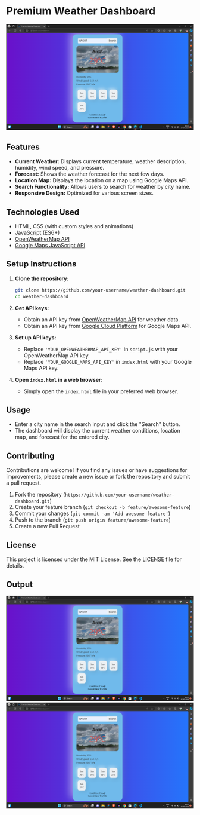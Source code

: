 
# Premium Weather Dashboard

![Weather Dashboard Screenshot](Screenshot.png)

## Features

- **Current Weather:** Displays current temperature, weather description, humidity, wind speed, and pressure.
- **Forecast:** Shows the weather forecast for the next few days.
- **Location Map:** Displays the location on a map using Google Maps API.
- **Search Functionality:** Allows users to search for weather by city name.
- **Responsive Design:** Optimized for various screen sizes.

## Technologies Used

- HTML, CSS (with custom styles and animations)
- JavaScript (ES6+)
- [OpenWeatherMap API](https://openweathermap.org/api)
- [Google Maps JavaScript API](https://developers.google.com/maps/documentation/javascript/overview)

## Setup Instructions

1. **Clone the repository:**

   ```bash
   git clone https://github.com/your-username/weather-dashboard.git
   cd weather-dashboard
   ```

2. **Get API keys:**

   - Obtain an API key from [OpenWeatherMap API](https://openweathermap.org/api) for weather data.
   - Obtain an API key from [Google Cloud Platform](https://console.cloud.google.com/) for Google Maps API.

3. **Set up API keys:**

   - Replace `'YOUR_OPENWEATHERMAP_API_KEY'` in `script.js` with your OpenWeatherMap API key.
   - Replace `'YOUR_GOOGLE_MAPS_API_KEY'` in `index.html` with your Google Maps API key.

4. **Open `index.html` in a web browser:**

   - Simply open the `index.html` file in your preferred web browser.

## Usage

- Enter a city name in the search input and click the "Search" button.
- The dashboard will display the current weather conditions, location map, and forecast for the entered city.

## Contributing

Contributions are welcome! If you find any issues or have suggestions for improvements, please create a new issue or fork the repository and submit a pull request.

1. Fork the repository (`https://github.com/your-username/weather-dashboard.git`)
2. Create your feature branch (`git checkout -b feature/awesome-feature`)
3. Commit your changes (`git commit -am 'Add awesome feature'`)
4. Push to the branch (`git push origin feature/awesome-feature`)
5. Create a new Pull Request

## License

This project is licensed under the MIT License. See the [LICENSE](LICENSE) file for details.


## Output
![Weather Dashboard Screenshot](Screenshot.png)
![Weather Dashboard Screenshot](Screenshot.png)
